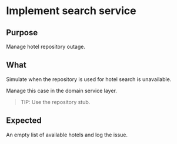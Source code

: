 # Implement search service

## Purpose

Manage hotel repository outage.

## What

Simulate when the repository is used for hotel search is unavailable.

Manage this case in the domain service layer.

> TIP: Use the repository stub.

## Expected

An empty list of available hotels and log the issue.

